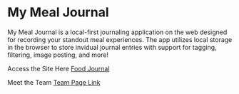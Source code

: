 # My Meal Journal

My Meal Journal is a local-first journaling application on the web designed for recording your standout meal experiences. The app utilizes local storage in the browser to store invidual journal entries with support for tagging, filtering, image posting, and more!

Access the Site Here
[Food Journal](https://cse110-fa22-group29.github.io/cse110-fa22-group29/)

Meet the Team
[Team Page Link](https://github.com/cse110-fa22-group29/cse110-fa22-group29/blob/main/admin/team.md)
